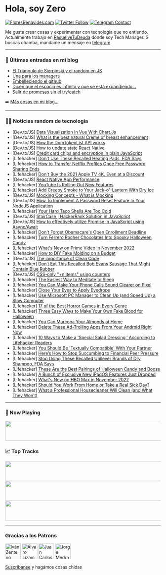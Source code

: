 # Hola, soy Zero

[![FloresBenavides.com](https://img.shields.io/website?down_message=oops&label=MiBlog&style=for-the-badge&up_message=online&url=https%3A%2F%2Ffloresbenavides.com)](https://floresbenavides.com) [![Twitter Follow](https://img.shields.io/twitter/follow/ZeroDragon?color=%231DA1F2&label=Follow&logo=twitter&logoColor=ffffff&style=for-the-badge)](https://twitter.com/zerodragon) [![Telegram Contact](https://img.shields.io/badge/escr%C3%ADbeme-ZeroDragon-%2326A5E4?style=for-the-badge&logo=telegram)](https://t.me/zerodragon)

Me gusta crear cosas y experimentar con tecnología que no entiendo.
Actualmente trabajo en [ResuelveTuDeuda](http://github.com/resuelve) donde soy Tech Manager.
Si buscas chamba, mandame un mensaje en [telegram](https://t.me/zerodragon).

---

### 📕 Últimas entradas en mi blog
<!-- BLOG-POST-LIST:START -->
- [El Triángulo de Sierpinski y el random en JS](https://floresbenavides.com/el-triangulo-de-sierpinski-y-el-random-en-js/)
- [Una para los managers](https://floresbenavides.com/una-para-los-managers/)
- [Embelleciendo el github](https://floresbenavides.com/embelleciendo-el-github/)
- [Dicen que el espacio es infinito y que se está expandiendo…](https://floresbenavides.com/dicen-que-el-espacio-es-infinito-y-que-se-esta-expandiendo/)
- [Salir de promesas sin el try/catch](https://floresbenavides.com/salir-de-promesas-sin-el-try-catch/)
<!-- BLOG-POST-LIST:END -->

➡️ [Más cosas en mi blog...](https://floresbenavides.com)

---

### 👨‍💻 Noticias random de tecnología
<!-- TECH-POSTS:START -->
- [Dev.to/JS] [Data Visualization In Vue With Chart.Js](https://dev.to/asayerio_techblog/data-visualization-in-vue-with-chartjs-5113)
- [Dev.to/JS] [What is the best natural Creme of breast enhancement](https://dev.to/affilia42236527/what-is-the-best-natural-creme-of-breast-enhancement-348o)
- [Dev.to/JS] [How the DomTokenList API works](https://dev.to/lensco825/how-the-domtokenlist-api-works-3lef)
- [Dev.to/JS] [How to update state React Native](https://dev.to/thomasosho/how-to-update-state-react-native-3aih)
- [Dev.to/JS] [Credit card chips and encryption in plain JavaScript](https://dev.to/isaacdlyman/credit-card-chips-and-encryption-in-plain-javascript-42p5)
- [Lifehacker] [Don&#39;t Use These Recalled Heating Pads, FDA Says](https://lifehacker.com/dont-use-these-recalled-heating-pads-fda-says-1849700187)
- [Lifehacker] [How to Transfer Netflix Profiles Once Free Password Sharing Ends](https://lifehacker.com/how-to-transfer-netflix-profiles-once-free-password-sha-1849701052)
- [Lifehacker] [Don&#39;t Buy the 2021 Apple TV 4K, Even at a Discount](https://lifehacker.com/dont-buy-the-2021-apple-tv-4k-even-at-a-discount-1849700641)
- [Dev.to/JS] [React Native App Performance](https://dev.to/ajmal_hasan/react-native-app-performance-2742)
- [Lifehacker] [YouTube Is Rolling Out New Features](https://lifehacker.com/youtube-is-rolling-out-new-features-1849700255)
- [Lifehacker] [Add Creepy Smoke to Your Jack-o&#39;-Lantern With Dry Ice](https://lifehacker.com/add-creepy-smoke-to-your-jack-o-lantern-with-dry-ice-1849700869)
- [Dev.to/JS] [Mocking Concepts - What is Mocking](https://dev.to/lucaspaganini/mocking-concepts-what-is-mocking-5enc)
- [Dev.to/JS] [How To Implement A Password Reset Feature In Your NodeJS Application](https://dev.to/ugorji_simon/how-to-implement-a-password-reset-feature-in-your-nodejs-application-4hc8)
- [Lifehacker] [Your Hard Taco Shells Are Too Cold](https://lifehacker.com/your-hard-taco-shells-are-too-cold-1849700040)
- [Dev.to/JS] [StairCase | HackerRank Solution in JavaScript](https://dev.to/johnchristotle/staircase-hackerrank-solution-in-javascript-4mm1)
- [Dev.to/JS] [How to effectively utilize Promise in JavaScript using Async/Await](https://dev.to/efkumah/how-to-effectively-utilize-promise-in-javascript-using-asyncawait-5hlc)
- [Lifehacker] [Don&#39;t Forget Obamacare&#39;s Open Enrollment Deadline](https://lifehacker.com/dont-forget-obamacares-open-enrollment-deadline-1849698802)
- [Lifehacker] [Turn Ferrero Rocher Chocolates Into Spooky Halloween Candy](https://lifehacker.com/turn-ferrero-rocher-chocolates-into-spooky-halloween-ca-1849700030)
- [Lifehacker] [What&#39;s New on Prime Video in November 2022](https://lifehacker.com/whats-new-on-prime-video-in-november-2022-1849700180)
- [Lifehacker] [How to DIY Fake Molding on a Budget](https://lifehacker.com/how-to-diy-fake-molding-on-a-budget-1849697735)
- [Dev.to/JS] [The importance of Clean Code](https://dev.to/ftwcougar/the-importance-of-clean-code-5487)
- [Lifehacker] [Don’t Eat This Recalled Bob Evans Sausage That Might Contain Blue Rubber](https://lifehacker.com/don-t-eat-this-recalled-bob-evans-sausage-that-might-co-1849699372)
- [Dev.to/JS] [CSS-only &quot;+n items&quot; using counters](https://dev.to/jeysal/css-only-n-items-using-counters-5el8)
- [Lifehacker] [The Easiest Way to Meditate to Sleep](https://lifehacker.com/the-easiest-way-to-meditate-to-sleep-1849699307)
- [Lifehacker] [You Can Make Your Phone Calls Sound Clearer on Pixel](https://lifehacker.com/you-can-make-your-phone-calls-sound-clearer-on-pixel-1849699221)
- [Lifehacker] [Close Your Eyes to Apply Eyedrops](https://lifehacker.com/close-your-eyes-to-apply-eyedrops-1849699060)
- [Lifehacker] [Use Microsoft PC Manager to Clean Up &lpar;and Speed Up&rpar; a Slow Computer](https://lifehacker.com/use-microsoft-pc-manager-to-clean-up-and-speed-up-a-s-1849698797)
- [Lifehacker] [17 of the Best Horror Games in Every Genre](https://lifehacker.com/17-of-the-best-horror-games-in-every-genre-1849697216)
- [Lifehacker] [Three Easy Ways to Make Your Own Fake Blood for Halloween](https://lifehacker.com/three-easy-ways-to-make-your-own-fake-blood-for-hallowe-1849697636)
- [Lifehacker] [You Can Marcona Your Almonds at Home](https://lifehacker.com/you-can-marcona-your-almonds-at-home-1849695840)
- [Lifehacker] [Delete These Ad-Trolling Apps From Your Android Right Now](https://lifehacker.com/delete-these-ad-trolling-apps-from-your-android-right-n-1849696291)
- [Lifehacker] [10 Ways to Make a &#39;Special Salad Dressing,&#39; According to Lifehacker Readers](https://lifehacker.com/10-ways-to-make-a-special-salad-dressing-according-to-1849695217)
- [Lifehacker] [You Should Be &#39;Textually Compatible&#39; With Your Partner](https://lifehacker.com/you-should-be-textually-compatible-with-your-partner-1849696529)
- [Lifehacker] [Here’s How to Stop Succumbing to Financial Peer Pressure](https://lifehacker.com/here-s-how-to-stop-succumbing-to-financial-peer-pressur-1849694842)
- [Lifehacker] [Stop Using These Recalled Unilever Brands of Dry Shampoo, FDA Says](https://lifehacker.com/stop-using-these-recalled-unilever-brands-of-dry-shampo-1849695946)
- [Lifehacker] [These Are the Best Pairings of Halloween Candy and Booze](https://lifehacker.com/these-are-the-best-pairings-of-halloween-candy-and-booz-1849694335)
- [Lifehacker] [A Bunch of Exclusive New iPadOS Features Just Dropped](https://lifehacker.com/a-bunch-of-exclusive-new-ipados-features-just-dropped-1849694753)
- [Lifehacker] [What&#39;s New on HBO Max in November 2022](https://lifehacker.com/whats-new-on-hbo-max-in-november-2022-1849695235)
- [Lifehacker] [Should You Work From Home or Take a Real Sick Day?](https://lifehacker.com/should-you-work-from-home-or-take-a-real-sick-day-1849695187)
- [Lifehacker] [What a Professional Housecleaner Will Clean &lpar;and What They Won&#39;t&rpar;](https://lifehacker.com/what-a-professional-housecleaner-will-clean-and-what-t-1849694908)<!-- TECH-POSTS:END -->

---

### 🎵 Now Playing
<a href="https://spotify-now-playing-dun.vercel.app/now-playing?open"><img src="https://spotify-now-playing-dun.vercel.app/now-playing" width="540" height="64"></a>

### 📈 Top Tracks
<a href="https://spotify-now-playing-dun.vercel.app/top-tracks?i=1&open"><img src="https://spotify-now-playing-dun.vercel.app/top-tracks?i=1" width="540" height="64"></a>
<a href="https://spotify-now-playing-dun.vercel.app/top-tracks?i=2&open"><img src="https://spotify-now-playing-dun.vercel.app/top-tracks?i=2" width="540" height="64"></a>
<a href="https://spotify-now-playing-dun.vercel.app/top-tracks?i=3&open"><img src="https://spotify-now-playing-dun.vercel.app/top-tracks?i=3" width="540" height="64"></a>

---

### Gracias a los Patrons
[<img src="https://avatars.githubusercontent.com/u/243380?v=4" alt="Iván Zenteno" width="50px">](https://github.com/k001) [<img src="https://avatars.githubusercontent.com/u/19955639?v=4" alt="Álvaro Lizama" width="50px">](https://github.com/alvarolizama) [<img src="https://avatars.githubusercontent.com/u/2718753?v=4" alt="Juan Carlos Ruiz" width="50px">](https://github.com/JuanCrg90) [<img src="https://avatars.githubusercontent.com/u/37025?v=4" alt="Jorge Medrano" width="50px">](https://github.com/h1pp1e) 

[Suscríbanse](https://www.patreon.com/zerodragon) y hagámos cosas chidas
